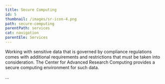 ```yaml
---
title: Secure Computing
id: 5
thumbnail: /images/sr-icon-4.png
path: secure-computing
parentPath: services
cat: navigation
parentEle: Services
---
```


Working with sensitive data that is governed by compliance regulations comes with additional requirements and restrictions that must be taken into consideration. The Center for Advanced Research Computing provides a secure computing environment for such data.

...
